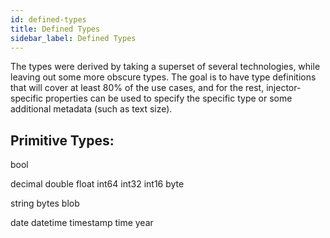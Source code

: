 ```yaml
---
id: defined-types
title: Defined Types
sidebar_label: Defined Types
---
```


The types were derived by taking a superset of several technologies, while leaving out some more obscure types. The goal is to have type definitions that will cover at least 80% of the use cases, and for the rest, injector-specific properties can be used to specify the specific type or some additional metadata (such as text size).

## Primitive Types:

bool

decimal
double
float
int64
int32
int16
byte

string
bytes
blob

date
datetime
timestamp
time
year